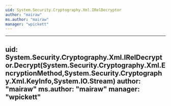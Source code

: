 ```yaml
---
uid: System.Security.Cryptography.Xml.IRelDecryptor
author: "mairaw"
ms.author: "mairaw"
manager: "wpickett"
---
```


---
uid: System.Security.Cryptography.Xml.IRelDecryptor.Decrypt(System.Security.Cryptography.Xml.EncryptionMethod,System.Security.Cryptography.Xml.KeyInfo,System.IO.Stream)
author: "mairaw"
ms.author: "mairaw"
manager: "wpickett"
---
